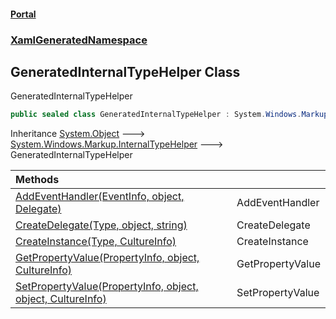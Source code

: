 #### [Portal](index.md 'index')
### [XamlGeneratedNamespace](XamlGeneratedNamespace.md 'XamlGeneratedNamespace')

## GeneratedInternalTypeHelper Class

GeneratedInternalTypeHelper

```csharp
public sealed class GeneratedInternalTypeHelper : System.Windows.Markup.InternalTypeHelper
```

Inheritance [System.Object](https://docs.microsoft.com/en-us/dotnet/api/System.Object 'System.Object') &#129106; [System.Windows.Markup.InternalTypeHelper](https://docs.microsoft.com/en-us/dotnet/api/System.Windows.Markup.InternalTypeHelper 'System.Windows.Markup.InternalTypeHelper') &#129106; GeneratedInternalTypeHelper

| Methods | |
| :--- | :--- |
| [AddEventHandler(EventInfo, object, Delegate)](GeneratedInternalTypeHelper.AddEventHandler(EventInfo,object,Delegate).md 'XamlGeneratedNamespace.GeneratedInternalTypeHelper.AddEventHandler(System.Reflection.EventInfo, object, System.Delegate)') | AddEventHandler |
| [CreateDelegate(Type, object, string)](GeneratedInternalTypeHelper.CreateDelegate(Type,object,string).md 'XamlGeneratedNamespace.GeneratedInternalTypeHelper.CreateDelegate(System.Type, object, string)') | CreateDelegate |
| [CreateInstance(Type, CultureInfo)](GeneratedInternalTypeHelper.CreateInstance(Type,CultureInfo).md 'XamlGeneratedNamespace.GeneratedInternalTypeHelper.CreateInstance(System.Type, System.Globalization.CultureInfo)') | CreateInstance |
| [GetPropertyValue(PropertyInfo, object, CultureInfo)](GeneratedInternalTypeHelper.GetPropertyValue(PropertyInfo,object,CultureInfo).md 'XamlGeneratedNamespace.GeneratedInternalTypeHelper.GetPropertyValue(System.Reflection.PropertyInfo, object, System.Globalization.CultureInfo)') | GetPropertyValue |
| [SetPropertyValue(PropertyInfo, object, object, CultureInfo)](GeneratedInternalTypeHelper.SetPropertyValue(PropertyInfo,object,object,CultureInfo).md 'XamlGeneratedNamespace.GeneratedInternalTypeHelper.SetPropertyValue(System.Reflection.PropertyInfo, object, object, System.Globalization.CultureInfo)') | SetPropertyValue |
